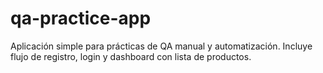 # qa-practice-app
Aplicación simple para prácticas de QA manual y automatización. Incluye flujo de registro, login y dashboard con lista de productos.
